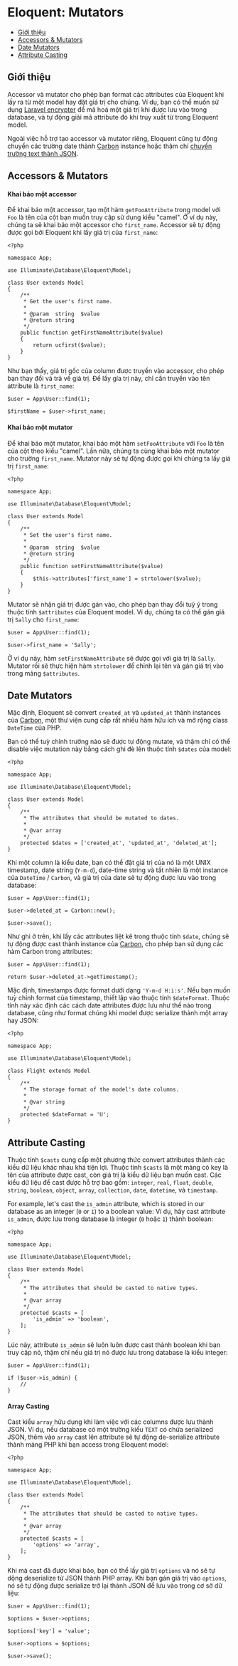 # Eloquent: Mutators

- [Giới thiệu](#introduction)
- [Accessors & Mutators](#accessors-and-mutators)
- [Date Mutators](#date-mutators)
- [Attribute Casting](#attribute-casting)

<a name="introduction"></a>
## Giới thiệu

Accessor và mutator cho phép bạn format các attributes của Eloquent khi lấy ra từ một model hay đặt giá trị cho chúng. Ví dụ, bạn có thể muốn sử dụng [Laravel encrypter](https://laravel.com/docs/master/encryption) để mã hoá một giá trị khi được lưu vào trong database, và tự động giải mã attribute đó khi truy xuất từ trong Eloquent model.

Ngoài việc hỗ trợ tạo accessor và mutator riêng, Eloquent cũng tự động chuyển các trường date thành [Carbon](https://github.com/briannesbitt/Carbon) instance hoặc thậm chí [chuyển trường text thành JSON](#attribute-casting).

<a name="accessors-and-mutators"></a>
## Accessors & Mutators

#### Khai báo một accessor

Để khai báo một accessor, tạo một hàm `getFooAttribute` trong model với `Foo` là tên của cột bạn muốn truy cập sử dụng kiểu "camel". Ở ví dụ này, chúng ta sẽ khai báo một accessor cho `first_name`. Accessor sẽ tự động được gọi bởi Eloquent khi lấy giá trị của `first_name`:

    <?php

    namespace App;

    use Illuminate\Database\Eloquent\Model;

    class User extends Model
    {
        /**
         * Get the user's first name.
         *
         * @param  string  $value
         * @return string
         */
        public function getFirstNameAttribute($value)
        {
            return ucfirst($value);
        }
    }

Như bạn thấy, giá trị gốc của column được truyền vào accessor, cho phép bạn thay đổi và trả về giá trị. Để lấy gía trị này, chỉ cần truyền vào tên attribute là `first_name`:

    $user = App\User::find(1);

    $firstName = $user->first_name;

#### Khai báo một mutator

Để khai báo một mutator, khai báo một hàm `setFooAttribute` với `Foo` là tên của cột theo kiểu "camel". Lần nữa, chúng ta cùng khai báo một mutator cho trường `first_name`. Mutator này sẽ tự động được gọi khi chúng ta lấy giá trị `first_name`:

    <?php

    namespace App;

    use Illuminate\Database\Eloquent\Model;

    class User extends Model
    {
        /**
         * Set the user's first name.
         *
         * @param  string  $value
         * @return string
         */
        public function setFirstNameAttribute($value)
        {
            $this->attributes['first_name'] = strtolower($value);
        }
    }

Mutator sẽ nhận giá trị được gán vào, cho phép bạn thay đổi tuỳ ý trong thuộc tính `$attributes` của Eloquent model. Ví dụ, chúng ta có thể gán giá trị `Sally` cho `first_name`:

    $user = App\User::find(1);

    $user->first_name = 'Sally';

Ở ví dụ này, hàm `setFirstNameAttribute` sẽ được gọi với giá trị là `Sally`. Mutator rồi sẽ thực hiện hàm `strtolower` để chỉnh lại tên và gán giá trị vào trong mảng `$attributes`.

<a name="date-mutators"></a>
## Date Mutators

Mặc định, Eloquent sẽ convert `created_at` và `updated_at` thành instances của [Carbon](https://github.com/briannesbitt/Carbon), một thư viện cung cấp rất nhiều hàm hữu ích và mở rộng class `DateTime` của PHP.

Bạn có thể tuỳ chỉnh trường nào sẽ được tự động mutate, và thậm chí có thể disable việc mutation này bằng cách ghi đè lên thuộc tính `$dates` của model:

    <?php

    namespace App;

    use Illuminate\Database\Eloquent\Model;

    class User extends Model
    {
        /**
         * The attributes that should be mutated to dates.
         *
         * @var array
         */
        protected $dates = ['created_at', 'updated_at', 'deleted_at'];
    }

Khi một column là kiểu date, bạn có thể đặt giá trị của nó là một UNIX timestamp, date string (`Y-m-d`), date-time string và tất nhiên là một instance của `DateTime` / `Carbon`, và giá trị của date sẽ tự động được lưu vào trong database:

    $user = App\User::find(1);

    $user->deleted_at = Carbon::now();

    $user->save();

Như ghi ở trên, khi lấy các attributes liệt kê trong thuộc tính `$date`, chúng sẽ tự động được cast thành instance của [Carbon](https://github.com/briannesbitt/Carbon), cho phép bạn sử dụng các hàm Carbon trong attributes:

    $user = App\User::find(1);

    return $user->deleted_at->getTimestamp();

Mặc định, timestamps được format dưới dạng `'Y-m-d H:i:s'`. Nếu bạn muốn tuỳ chỉnh format của timestamp, thiết lập vào thuộc tính `$dateFormat`. Thuộc tính này xác định các cách date attributes được lưu như thế nào trong database, cũng như format chúng khi model được serialize thành một array hay JSON:

    <?php

    namespace App;

    use Illuminate\Database\Eloquent\Model;

    class Flight extends Model
    {
        /**
         * The storage format of the model's date columns.
         *
         * @var string
         */
        protected $dateFormat = 'U';
    }

<a name="attribute-casting"></a>
## Attribute Casting

Thuộc tính `$casts` cung cấp một phương thức convert attributes thành các kiểu dữ liệu khác nhau khá tiện lợi. Thuộc tính `$casts` là một mảng có key là tên của attribute được cast, còn giá trị là kiểu dữ liệu bạn muốn cast. Các kiểu dữ liệu để cast được hỗ trợ bao gồm: `integer`, `real`, `float`, `double`, `string`, `boolean`, `object`, `array`, `collection`, `date`, `datetime`, và `timestamp`.

For example, let's cast the `is_admin` attribute, which is stored in our database as an integer (`0` or `1`) to a boolean value:
Ví dụ, hãy cast attribute `is_admin`, được lưu trong database là integer (`0` hoặc `1`) thành boolean:

    <?php

    namespace App;

    use Illuminate\Database\Eloquent\Model;

    class User extends Model
    {
        /**
         * The attributes that should be casted to native types.
         *
         * @var array
         */
        protected $casts = [
            'is_admin' => 'boolean',
        ];
    }

Lúc này, attribute `is_admin` sẽ luôn luôn được cast thành boolean khi bạn truy cập nó, thậm chí nếu giá trị nó được lưu trong database là kiểu integer:

    $user = App\User::find(1);

    if ($user->is_admin) {
        //
    }

#### Array Casting

Cast kiểu `array` hữu dụng khi làm việc với các columns được lưu thành JSON. Ví dụ, nếu database có một trường kiểu `TEXT` có chứa serialized JSON, thêm vào `array` cast lên attribute sẽ tự động de-serialize attribute thành mảng PHP khi bạn access trong Eloquent model:

    <?php

    namespace App;

    use Illuminate\Database\Eloquent\Model;

    class User extends Model
    {
        /**
         * The attributes that should be casted to native types.
         *
         * @var array
         */
        protected $casts = [
            'options' => 'array',
        ];
    }

Khi mà cast đã được khai báo, bạn có thể lấy giá trị `options` và nó sẽ tự dộng deserialize từ JSON thành PHP array. Khi bạn gán giá trị vào `options`, nó sẽ tự động được serialize trở lại thành JSON để lưu vào trong cơ sở dữ liệu:

    $user = App\User::find(1);

    $options = $user->options;

    $options['key'] = 'value';

    $user->options = $options;

    $user->save();
